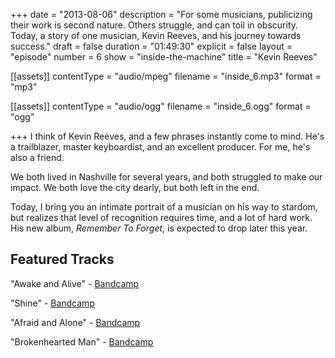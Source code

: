 +++
date = "2013-08-06"
description = "For some musicians, publicizing their work is second nature. Others struggle, and can toil in obscurity. Today, a story of one musician, Kevin Reeves, and his journey towards success."
draft = false
duration = "01:49:30"
explicit = false
layout = "episode"
number = 6
show = "inside-the-machine"
title = "Kevin Reeves"

[[assets]]
  contentType = "audio/mpeg"
  filename = "inside_6.mp3"
  format = "mp3"

[[assets]]
  contentType = "audio/ogg"
  filename = "inside_6.ogg"
  format = "ogg"

+++
I think of Kevin Reeves, and a few phrases instantly come to mind. He's a trailblazer, master keyboardist, and an excellent producer. For me, he's also a friend.

We both lived in Nashville for several years, and both struggled to make our impact. We both love the city dearly, but both left in the end. 

Today, I bring you an intimate portrait of a musician on his way to stardom, but realizes that level of recognition requires time, and a lot of hard work. His new album, *Remember To Forget*, is expected to drop later this year.

## Featured Tracks

"Awake and Alive" - [Bandcamp](http://kevinreeves.bandcamp.com/track/awake-and-alive)

"Shine" - [Bandcamp](http://kevinreeves.bandcamp.com)

"Afraid and Alone" - [Bandcamp](http://kevinreeves.bandcamp.com/album/its-about-time)

"Brokenhearted Man" - [Bandcamp](http://kevinreeves.bandcamp.com)